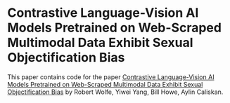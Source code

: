 # Contrastive Language-Vision AI Models Pretrained on Web-Scraped Multimodal Data Exhibit Sexual Objectification Bias

This paper contains code for the paper [Contrastive Language-Vision AI Models Pretrained on Web-Scraped Multimodal Data Exhibit Sexual Objectification Bias](https://arxiv.org/abs/2212.11261) by Robert Wolfe, Yiwei Yang, Bill Howe, Aylin Caliskan.

